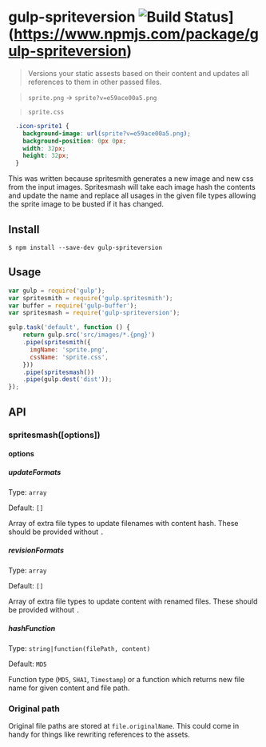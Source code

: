 # gulp-spriteversion ![Build Status](https://img.shields.io/npm/v/gulp-spriteversion.svg?style=flat-square)](https://www.npmjs.com/package/gulp-spriteversion)


> Versions your static assests based on their content 
  and updates all references to them in other passed files.

> `sprite.png` → `sprite?v=e59ace00a5.png`

> `sprite.css`
```css
  .icon-sprite1 {
    background-image: url(sprite?v=e59ace00a5.png);
    background-position: 0px 0px;
    width: 32px;
    height: 32px;
  }
```

This was written because spritesmith generates a new image and
new css from the input images. Spritesmash will take each image
hash the contents and update the name and replace all usages in
the given file types allowing the sprite image to be busted if it
has changed.

## Install
```
$ npm install --save-dev gulp-spriteversion
```

## Usage
```js
var gulp = require('gulp');
var spritesmith = require('gulp.spritesmith');
var buffer = require('gulp-buffer');
var spritesmash = require('gulp-spriteversion');

gulp.task('default', function () {
	return gulp.src('src/images/*.{png}')
    .pipe(spritesmith({
      imgName: 'sprite.png',
      cssName: 'sprite.css',
    }))
    .pipe(spritesmash())
    .pipe(gulp.dest('dist'));
});
```

## API
### spritesmash([options])
#### options
##### updateFormats
Type: `array`

Default: `[]`

Array of extra file types to update filenames with
content hash. These should be provided without `.`

##### revisionFormats
Type: `array`

Default: `[]`

Array of extra file types to update content with
renamed files. These should be provided without `.`

##### hashFunction
Type: `string|function(filePath, content)`

Default: `MD5`

Function type (`MD5`, `SHA1`, `Timestamp`) or a function
which returns new file name for given content and file
path.

### Original path

Original file paths are stored at `file.originalName`. This
could come in handy for things like rewriting references to
the assets.
